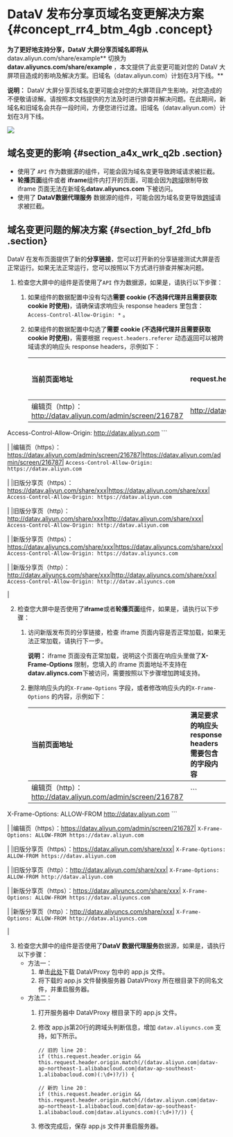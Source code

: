# DataV 发布分享页域名变更解决方案 {#concept_rr4_btm_4gb .concept}

**为了更好地支持分享，DataV 大屏分享页域名即将从**datav.aliyun.com/share/example** 切换为 **datav.aliyuncs.com/share/example** ，本文提供了此变更可能对您的 DataV 大屏项目造成的影响及解决方案。旧域名（datav.aliyun.com）计划在3月下线。**

**说明：** DataV 大屏分享页域名变更可能会对您的大屏项目产生影响，对您造成的不便敬请谅解。请按照本文档提供的方法及时进行排查并解决问题。在此期间，新域名和旧域名会共存一段时间，方便您进行过渡。旧域名（datav.aliyun.com）计划在3月下线。

![](http://static-aliyun-doc.oss-cn-hangzhou.aliyuncs.com/assets/img/120367/154840990438181_zh-CN.png)

## 域名变更的影响 {#section_a4x_wrk_q2b .section}

-   使用了 `API` 作为数据源的组件，可能会因为域名变更导致跨域请求被拦截。
-   **轮播页面**组件或者 **iframe**组件内打开的页面，可能会因为[跨域](../../../../../cn.zh-CN/用户指南/进阶技巧/跨域数据配置.md#)限制导致 iframe 页面无法在新域名**datav.aliyuncs.com** 下被访问。
-   使用了 **DataV数据代理服务** 数据源的组件，可能会因为域名变更导致[跨域](../../../../../cn.zh-CN/用户指南/进阶技巧/跨域数据配置.md#)请求被拦截。

## **域名变更问题的解决方案** {#section_byf_2fd_bfb .section}

DataV 在发布页面提供了新的**分享链接**，您可以打开新的分享链接测试大屏是否正常运行。如果无法正常运行，您可以按照以下方式进行排查并解决问题。

1.  检查您大屏中的组件是否使用了`API` 作为数据源，如果是，请执行以下步骤：
    1.  如果组件的数据配置中没有勾选**需要 cookie \(不选择代理并且需要获取 cookie 时使用\)**，请确保请求响应头 response headers 里包含： `Access-Control-Allow-Origin: *` 。
    2.  如果组件的数据配置中勾选了**需要 cookie \(不选择代理并且需要获取 cookie 时使用\)**，需要根据 `request.headers.referer` 动态返回可以被跨域请求的响应头 response headers，示例如下：

        |当前页面地址|request.headers.referer|满足要求的响应头 response headers|
        |:-----|:----------------------|:------------------------|
        |编辑页（http）：http://datav.aliyun.com/admin/screen/216787|http://datav.aliyun.com/admin/screen/216787|         ```
Access-Control-Allow-Origin: http://datav.aliyun.com
        ```

 |
        |编辑页（https）：https://datav.aliyun.com/admin/screen/216787|https://datav.aliyun.com/admin/screen/216787|         ```
Access-Control-Allow-Origin: https://datav.aliyun.com
        ```

 |
        |旧版分享页（https）：https://datav.aliyun.com/share/xxx|https://datav.aliyun.com/share/xxx|         ```
Access-Control-Allow-Origin: https://datav.aliyun.com
        ```

 |
        |旧版分享页（http）：http://datav.aliyun.com/share/xxx|http://datav.aliyun.com/share/xxx|         ```
Access-Control-Allow-Origin: http://datav.aliyun.com
        ```

 |
        |新版分享页（https）：https://datav.aliyuncs.com/share/xxx|https://datav.aliyuncs.com/share/xxx|         ```
Access-Control-Allow-Origin: https://datav.aliyuncs.com
        ```

 |
        |新版分享页（http）：http://datav.aliyuncs.com/share/xxx|http://datav.aliyuncs.com/share/xxx|         ```
Access-Control-Allow-Origin: http://datav.aliyuncs.com
        ```

 |

2.  检查您大屏中是否使用了**iframe**或者**轮播页面**组件，如果是，请执行以下步骤：
    1.  访问新版发布页的分享链接，检查 iframe 页面内容是否正常加载，如果无法正常加载，请执行下一步。

        **说明：** iframe 页面没有正常加载，说明这个页面在响应头里做了**X-Frame-Options** 限制，您填入的 iframe 页面地址不支持在 **datav.aliyncs.com**下被访问，需要按照以下步骤增加跨域支持。

    2.  删除响应头内的`X-Frame-Options` 字段，或者修改响应头内的`X-Frame-Options` 的内容，示例如下：

        |当前页面地址|满足要求的响应头 response headers 需要包含的字段内容|
        |:-----|:----------------------------------|
        |编辑页（http）：http://datav.aliyun.com/admin/screen/216787|         ```
X-Frame-Options: ALLOW-FROM http://datav.aliyun.com
        ```

 |
        |编辑页（https）：https://datav.aliyun.com/admin/screen/216787|         ```
X-Frame-Options: ALLOW-FROM https://datav.aliyun.com
        ```

 |
        |旧版分享页（https）：https://datav.aliyun.com/share/xxx|         ```
X-Frame-Options: ALLOW-FROM https://datav.aliyun.com
        ```

 |
        |旧版分享页（http）：http://datav.aliyun.com/share/xxx|         ```
X-Frame-Options: ALLOW-FROM http://datav.aliyun.com
        ```

 |
        |新版分享页（https）：https://datav.aliyuncs.com/share/xxx|         ```
X-Frame-Options: ALLOW-FROM https://datav.aliyuncs.com
        ```

 |
        |新版分享页（http）：http://datav.aliyuncs.com/share/xxx|         ```
X-Frame-Options: ALLOW-FROM http://datav.aliyuncs.com
        ```

 |

3.  检查您大屏中的组件是否使用了**DataV 数据代理服务**数据源，如果是，请执行以下步骤：
    -   方法一：
        1.  单击[此处](https://files.alicdn.com/tpsservice/3b30abf1b9f8a2056cc135d2a6587bb9.zip)下载 DataVProxy 包中的 app.js 文件。
        2.  将下载的 app.js 文件替换服务器 DataVProxy 所在根目录下的同名文件，并重启服务器。
    -   方法二：
        1.  打开服务器中 DataVProxy 根目录下的 app.js 文件。
        2.  修改 app.js第20行的跨域头判断信息，增加 `datav.aliyuncs.com` 支持，如下所示。

            ```
            // 旧的 line 20：
            if (this.request.header.origin && this.request.header.origin.match(/(datav.aliyun.com|datav-ap-northeast-1.alibabacloud.com|datav-ap-southeast-1.alibabacloud.com)(:\d+)?/)) {
            
            // 新的 line 20：
            if (this.request.header.origin && this.request.header.origin.match(/(datav.aliyun.com|datav-ap-northeast-1.alibabacloud.com|datav-ap-southeast-1.alibabacloud.com|datav.aliyuncs.com)(:\d+)?/)) {
            
            ```

        3.  修改完成后，保存 app.js 文件并重启服务器。

